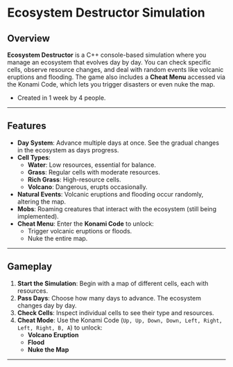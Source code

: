 # Ecosystem Destructor Simulation

## Overview

**Ecosystem Destructor** is a C++ console-based simulation where you manage an ecosystem that evolves day by day. You can check specific cells, observe resource changes, and deal with random events like volcanic eruptions and flooding. The game also includes a **Cheat Menu** accessed via the Konami Code, which lets you trigger disasters or even nuke the map.

- Created in 1 week by 4 people.

---

## Features

- **Day System**: Advance multiple days at once. See the gradual changes in the ecosystem as days progress.
- **Cell Types**:
  - **Water**: Low resources, essential for balance.
  - **Grass**: Regular cells with moderate resources.
  - **Rich Grass**: High-resource cells.
  - **Volcano**: Dangerous, erupts occasionally.
- **Natural Events**: Volcanic eruptions and flooding occur randomly, altering the map.
- **Mobs**: Roaming creatures that interact with the ecosystem (still being implemented).
- **Cheat Menu**: Enter the **Konami Code** to unlock:
  - Trigger volcanic eruptions or floods.
  - Nuke the entire map.

---

## Gameplay

1. **Start the Simulation**: Begin with a map of different cells, each with resources.
2. **Pass Days**: Choose how many days to advance. The ecosystem changes day by day.
3. **Check Cells**: Inspect individual cells to see their type and resources.
4. **Cheat Mode**: Use the Konami Code (`Up, Up, Down, Down, Left, Right, Left, Right, B, A`) to unlock:
   - **Volcano Eruption**
   - **Flood**
   - **Nuke the Map**
  
---
